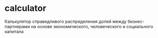 # calculator
Калькулятор справедливого распределения долей между бизнес-партнерами на основе экономического, человеческого и социального капитала 
